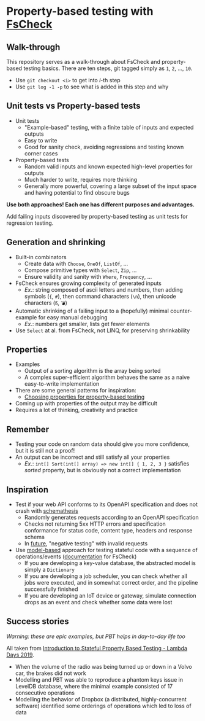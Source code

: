 # Property-based testing with [FsCheck](https://fscheck.github.io/FsCheck/)

## Walk-through

This repository serves as a walk-through about FsCheck and property-based
testing basics. There are ten steps, git tagged simply as `1`, `2`, ..., `10`.

* Use `git checkout <i>` to get into *i*-th step
* Use `git log -1 -p` to see what is added in this step and why

## Unit tests vs Property-based tests

* Unit tests
  * "Example-based" testing, with a finite table of inputs and expected outputs
  * Easy to write
  * Good for sanity check, avoiding regressions and testing known corner cases
* Property-based tests
  * Random valid inputs and known expected high-level properties for outputs
  * Much harder to write, requires more thinking
  * Generally more powerful, covering a large subset of the input space and
    having potential to find obscure bugs

**Use both approaches! Each one has different purposes and advantages.**

Add failing inputs discovered by property-based testing as unit tests for
regression testing.

## Generation and shrinking

* Built-in combinators
  * Create data with `Choose`, `OneOf`, `ListOf`, ...
  * Compose primitive types with `Select`, `Zip`, ...
  * Ensure validity and sanity with `Where`, `Frequency`, ...
* FsCheck ensures growing complexity of generated inputs
  * *Ex.*: string composed of ascii letters and numbers, then adding symbols
    (`{`, `#`), then command characters (`\n`), then unicode characters (`ß`,
    `💣`)
* Automatic shrinking of a failing input to a (hopefully) minimal
  counter-example for easy manual debugging
  * *Ex.*: numbers get smaller, lists get fewer elements
* Use `Select` at al. from FsCheck, not LINQ, for preserving shrinkability

## Properties

* Examples
  * Output of a sorting algorithm is the array being sorted
  * A complex super-efficient algorithm behaves the same as a naive
    easy-to-write implementation
* There are some general patterns for inspiration:
  * [Choosing properties for property-based
    testing](https://fsharpforfunandprofit.com/posts/property-based-testing-2/)
* Coming up with properties of the output may be difficult
* Requires a lot of thinking, creativity and practice

## Remember

* Testing your code on random data should give you more confidence, but it is
  still not a proof!
* An output can be incorrect and still satisfy all your properties
  * *Ex.*: `int[] Sort(int[] array) => new int[] { 1, 2, 3 }` satisfies *sorted*
    property, but is obviously not a correct implementation

## Inspiration

* Test if your web API conforms to its OpenAPI specification and does not crash
  with [schemathesis](https://schemathesis.readthedocs.io/en/stable/cli.html#basic-usage)
  * Randomly generates requests according to an OpenAPI specification
  * Checks not returning 5xx HTTP errors and specification conformance for status code, content type, headers and response schema
  * In [future](https://github.com/schemathesis/schemathesis/pull/831), "negative testing" with invalid requests
* Use [model-based](https://medium.com/@tylerneely/reliable-systems-series-model-based-property-testing-e89a433b360#09d6)
  approach for testing stateful code with a sequence of operations/events
  ([documentation](https://fscheck.github.io/FsCheck/StatefulTesting.html) for FsCheck)
  * If you are developing a key-value database, the abstracted model is simply a
    `Dictionary`
  * If you are developing a job scheduler, you can check whether all jobs were
    executed, and in somewhat correct order, and the pipeline successfully
    finished
  * If you are developing an IoT device or gateway, simulate connection drops as
    an event and check whether some data were lost

## Success stories

*Warning: these are epic examples, but PBT helps in day-to-day life too*

All taken from [Introduction to Stateful Property Based Testing - Lambda Days 2019](https://www.infoq.com/news/2019/08/lamda-days-2019-stateful-pbt/).

* When the volume of the radio was being turned up or down in a Volvo car, the
  brakes did not work
* Modelling and PBT was able to reproduce a phantom keys issue in LevelDB
  database, where the minimal example consisted of 17 consecutive operations
* Modelling the behavior of Dropbox (a distributed, highly-concurrent software)
  identified some orderings of operations which led to loss of data
